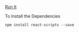 [Run It](https://abidalwassie.github.io/React-Portfolio-main/)

To Install the Dependencies

```
npm install react-scripts --save
```
